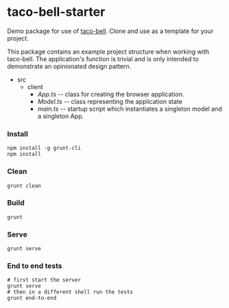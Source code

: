 # taco-bell-starter

Demo package for use of [taco-bell](https://www.npmjs.com/package/taco-bell). Clone and use as a template for your project.

This package contains an example project structure when working with taco-bell. The application's function is trivial and 
is only intended to demonstrate an opinionated design pattern.

* src
  * client
    * _App.ts_ -- class for creating the browser application.
    * _Model.ts_ -- class representing the application state
    * _main.ts_ -- startup script which instantiates a singleton model and a singleton App.

### Install
```
npm install -g grunt-cli
npm install
```
### Clean
```
grunt clean
```
### Build
```
grunt
```
### Serve
```
grunt serve
```
### End to end tests
```
# first start the server
grunt serve
# then in a different shell run the tests
grunt end-to-end
```